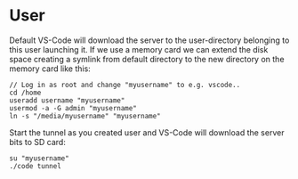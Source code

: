 # User

Default VS-Code will download the server to the user-directory belonging to this user launching it. If we use a memory card we can extend the disk space creating a symlink from default directory to the new directory on the memory card like this:

```
// Log in as root and change "myusername" to e.g. vscode..
cd /home
useradd username "myusername"
usermod -a -G admin "myusername"
ln -s "/media/myusername" "myusername"
```

Start the tunnel as you created user and VS-Code will download the server bits to SD card:

```
su "myusername"
./code tunnel
```
